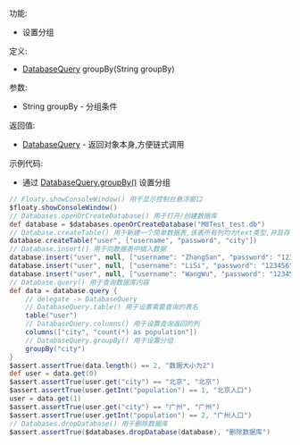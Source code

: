功能:

+ 设置分组

定义:

+ [DatabaseQuery](/API/Database/DatabaseQuery/README.md) groupBy(String groupBy)

参数:

+ String groupBy - 分组条件

返回值:

+ [DatabaseQuery](/API/Database/DatabaseQuery/README.md) - 返回对象本身,方便链式调用

示例代码:

+ 通过 [DatabaseQuery.groupBy()](/API/Database/DatabaseQuery/README.md?id=groupBy) 设置分组

```groovy
// Floaty.showConsoleWindow() 用于显示控制台悬浮窗口
$floaty.showConsoleWindow()
// Databases.openOrCreateDatabase() 用于打开/创建数据库
def database = $databases.openOrCreateDatabase("M8Test_test.db")
// Database.createTable() 用于新建一个简单数据表,该表所有列均为text类型,并且存在自增id属性
database.createTable("user", ["username", "password", "city"])
// Database.insert() 用于向数据表中插入数据
database.insert("user", null, ["username": "ZhangSan", "password": "123456", "city": "广州"])
database.insert("user", null, ["username": "LiSi", "password": "123456", "city": "北京"])
database.insert("user", null, ["username": "WangWu", "password": "123456", "city": "广州"])
// Database.query() 用于查询数据库内容
def data = database.query {
    // delegate -> DatabaseQuery
    // DatabaseQuery.table() 用于设置需要查询的表名
    table("user")
    // DatabaseQuery.columns() 用于设置查询返回的列
    columns(["city", "count(*) as population"])
    // DatabaseQuery.groupBy() 用于设置分组
    groupBy("city")
}
$assert.assertTrue(data.length() == 2, "数据大小为2")
def user = data.get(0)
$assert.assertTrue(user.get("city") == "北京", "北京")
$assert.assertTrue(user.getInt("population") == 1, "北京人口")
user = data.get(1)
$assert.assertTrue(user.get("city") == "广州", "广州")
$assert.assertTrue(user.getInt("population") == 2, "广州人口")
// Databases.dropDatabase() 用于删除数据库
$assert.assertTrue($databases.dropDatabase(database), "删除数据库")
```